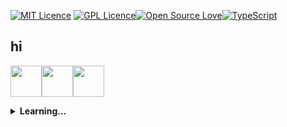 [![MIT Licence](https://badges.frapsoft.com/os/mit/mit.png?v=102)](https://opensource.org/licenses/mit-license.php) [![GPL Licence](https://badges.frapsoft.com/os/gpl/gpl.png?v=102)](https://opensource.org/licenses/GPL-3.0/)[![Open Source Love](https://badges.frapsoft.com/os/v2/open-source.svg?v=103)](https://github.com/ellerbrock/open-source-badges/)[![TypeScript](https://badges.frapsoft.com/typescript/love/typescript.png?v=101)](https://github.com/ellerbrock/typescript-badges/)
## hi
<img src="https://cdn-images-1.medium.com/max/1200/1*0ei2MOQxAzF7krm-v60wnQ.jpeg" width="50" height="50"><img src="https://image.flaticon.com/icons/png/512/74/74897.png" width="50" height="50"><img src="https://upload.wikimedia.org/wikipedia/commons/0/07/Manjaro-logo.png" width="50" height="50">
<details>
 <summary><strong>Learning...</strong></summary>
   - javascript(node) && typescript :coffee: <br/>
   - C++ :computer:<br/>
   - algorithms :loop:<br/>
   - maths :chart_with_upwards_trend:<br/>
   - physics :boom: <br />
   - BSD and Linux :file_folder:
</details>


 







